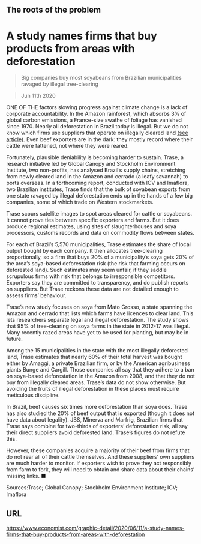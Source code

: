 ## The roots of the problem

# A study names firms that buy products from areas with deforestation

> Big companies buy most soyabeans from Brazilian municipalities ravaged by illegal tree-clearing

> Jun 11th 2020

ONE OF THE factors slowing progress against climate change is a lack of corporate accountability. In the Amazon rainforest, which absorbs 3% of global carbon emissions, a France-size swathe of foliage has vanished since 1970. Nearly all deforestation in Brazil today is illegal. But we do not know which firms use suppliers that operate on illegally cleared land [(see article)](https://www.economist.com//the-americas/2020/06/11/how-big-beef-and-soya-firms-can-stop-deforestation). Even beef exporters are in the dark: they mostly record where their cattle were fattened, not where they were reared.

Fortunately, plausible deniability is becoming harder to sustain. Trase, a research initiative led by Global Canopy and Stockholm Environment Institute, two non-profits, has analysed Brazil’s supply chains, stretching from newly cleared land in the Amazon and cerrado (a leafy savannah) to ports overseas. In a forthcoming report, conducted with ICV and Imaflora, two Brazilian institutes, Trase finds that the bulk of soyabean exports from one state ravaged by illegal deforestation ends up in the hands of a few big companies, some of which trade on Western stockmarkets.

Trase scours satellite images to spot areas cleared for cattle or soyabeans. It cannot prove ties between specific exporters and farms. But it does produce regional estimates, using sites of slaughterhouses and soya processors, customs records and data on commodity flows between states.

For each of Brazil’s 5,570 municipalities, Trase estimates the share of local output bought by each company. It then allocates tree-clearing proportionally, so a firm that buys 20% of a municipality’s soya gets 20% of the area’s soya-based deforestation risk (the risk that farming occurs on deforested land). Such estimates may seem unfair, if they saddle scrupulous firms with risk that belongs to irresponsible competitors. Exporters say they are committed to transparency, and do publish reports on suppliers. But Trase reckons these data are not detailed enough to assess firms’ behaviour.

Trase’s new study focuses on soya from Mato Grosso, a state spanning the Amazon and cerrado that lists which farms have licences to clear land. This lets researchers separate legal and illegal deforestation. The study shows that 95% of tree-clearing on soya farms in the state in 2012-17 was illegal. Many recently razed areas have yet to be used for planting, but may be in future.

Among the 15 municipalities in the state with the most illegally deforested land, Trase estimates that nearly 60% of their total harvest was bought either by Amaggi, a private Brazilian firm, or by the American agribusiness giants Bunge and Cargill. Those companies all say that they adhere to a ban on soya-based deforestation in the Amazon from 2008, and that they do not buy from illegally cleared areas. Trase’s data do not show otherwise. But avoiding the fruits of illegal deforestation in these places must require meticulous discipline.

In Brazil, beef causes six times more deforestation than soya does. Trase has also studied the 20% of beef output that is exported (though it does not have data about legality). JBS, Minerva and Marfrig, Brazilian firms that Trase says combine for two-thirds of exporters’ deforestation risk, all say their direct suppliers avoid deforested land. Trase’s figures do not refute this.

However, these companies acquire a majority of their beef from firms that do not rear all of their cattle themselves. And these suppliers’ own suppliers are much harder to monitor. If exporters wish to prove they act responsibly from farm to fork, they will need to obtain and share data about their chains’ missing links. ■

Sources:Trase; Global Canopy; Stockholm Environment Institute; ICV; Imaﬂora

## URL

https://www.economist.com/graphic-detail/2020/06/11/a-study-names-firms-that-buy-products-from-areas-with-deforestation
